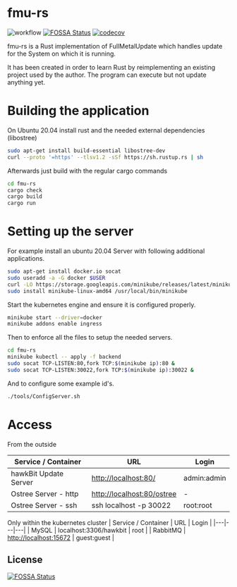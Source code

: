 # fmu-rs
![workflow](https://github.com/avrabe/fmu-rs/actions/workflows/rust.yml/badge.svg)
[![FOSSA Status](https://app.fossa.com/api/projects/git%2Bgithub.com%2Favrabe%2Ffmu-rs.svg?type=shield)](https://app.fossa.com/projects/git%2Bgithub.com%2Favrabe%2Ffmu-rs?ref=badge_shield)
[![codecov](https://codecov.io/gh/avrabe/fmu-rs/branch/main/graph/badge.svg?token=bqz07qp5a3)](https://codecov.io/gh/avrabe/fmu-rs)


fmu-rs is a Rust implementation of FullMetalUpdate which handles update for the System on which it is running.

It has been created in order to learn Rust by reimplementing an existing project used by the author.
The program can execute but not update anything yet.

# Building the application
On Ubuntu 20.04 install rust and the needed external dependencies (libostree)
```bash
sudo apt-get install build-essential libostree-dev 
curl --proto '=https' --tlsv1.2 -sSf https://sh.rustup.rs | sh
```

Afterwards just build with the regular cargo commands
```bash
cd fmu-rs
cargo check
cargo build
cargo run
```


# Setting up the server
For example install an ubuntu 20.04 Server with following additional applications.
```bash
sudo apt-get install docker.io socat 
sudo useradd -a -G docker $USER
curl -LO https://storage.googleapis.com/minikube/releases/latest/minikube-linux-amd64
sudo install minikube-linux-amd64 /usr/local/bin/minikube
```

Start the kubernetes engine and ensure it is configured properly.
```bash
minikube start --driver=docker
minikube addons enable ingress
```

Then to enforce all the files to setup the needed servers.
```bash
cd fmu-rs
minikube kubectl -- apply -f backend
sudo socat TCP-LISTEN:80,fork TCP:$(minikube ip):80 &
sudo socat TCP-LISTEN:30022,fork TCP:$(minikube ip):30022 &
```

And to configure some example id's.
```bash
./tools/ConfigServer.sh
```

# Access
From the outside

| Service / Container | URL | Login |
|---|---|---|
| hawkBit Update Server | [http://localhost:80/](http://localhost:80/) | admin:admin | 
| Ostree Server - http| [http://localhost:80/ostree](http://localhost:80/ostree) | - |
| Ostree Server - ssh| ssh localhost -p 30022 | root:root |


Only within the kubernetes cluster
| Service / Container | URL | Login |
|---|---|---|
| MySQL | localhost:3306/hawkbit | root |
| RabbitMQ | [http://localhost:15672](http://localhost:15672) | guest:guest |


## License
[![FOSSA Status](https://app.fossa.com/api/projects/git%2Bgithub.com%2Favrabe%2Ffmu-rs.svg?type=large)](https://app.fossa.com/projects/git%2Bgithub.com%2Favrabe%2Ffmu-rs?ref=badge_large)